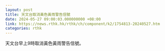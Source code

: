 ```yaml
---
layout: post
title: 天文台取消黃色黃雨警告信號
date: 2024-05-27 09:00:03.000000000 +08:00
link: https://news.rthk.hk/rthk/ch/component/k2/1754813-20240527.htm
categories: rthk
---
```


天文台早上9時取消黃色黃雨警告信號。
